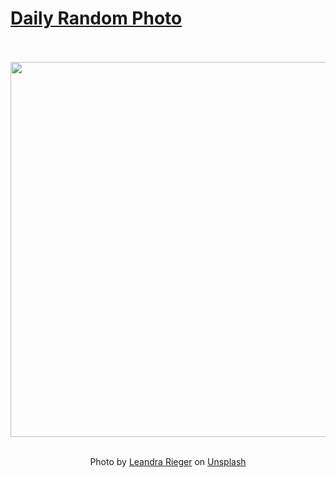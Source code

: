 # [Daily Random Photo](https://www.dailyrandomphoto.com/)

<div align="center">
  <br>
  <br>
  <a href="https://www.dailyrandomphoto.com/p/2021/2021-06-27/"><img src="https://images.unsplash.com/photo-1622017911841-393419c24e58?crop=entropy&cs=tinysrgb&fit=max&fm=jpg&ixid=Mnw3NzUwOHwwfDF8cmFuZG9tfHx8fHx8fHx8MTYyNDc1Mjg4MQ&ixlib=rb-1.2.1&q=80&w=1080" width="600px"></a>
  <br>
  <br>
  <p class="has-text-grey">Photo by <a href="https://unsplash.com/@leandrarieger?utm_source=Daily%20Random%20Photo&amp;utm_medium=referral" target="_blank" rel="noopener noreferrer">Leandra Rieger</a> on <a href="https://unsplash.com/photos/wk966Ouqces?utm_source=Daily%20Random%20Photo&amp;utm_medium=referral" target="_blank" rel="noopener noreferrer">Unsplash</a></p>
</div>
